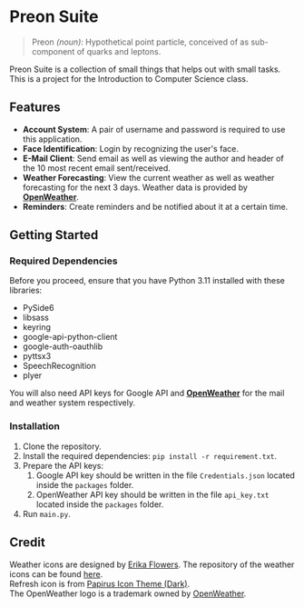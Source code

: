 # Preon Suite

> Preon *(noun)*: Hypothetical point particle, conceived of as sub-component of quarks and leptons.

Preon Suite is a collection of small things that helps out with small tasks.  
This is a project for the Introduction to Computer Science class.

## Features

- **Account System**: A pair of username and password is required to use this application.
- **Face Identification**: Login by recognizing the user's face.
- **E-Mail Client**: Send email as well as viewing the author and header of the 10 most recent email sent/received.
- **Weather Forecasting**: View the current weather as well as weather forecasting for the next 3 days. Weather data is provided by [**OpenWeather**](https://openweathermap.org/).
- **Reminders**: Create reminders and be notified about it at a certain time.

## Getting Started

### Required Dependencies

Before you proceed, ensure that you have Python 3.11 installed with these libraries:

- PySide6
- libsass
- keyring
- google-api-python-client
- google-auth-oauthlib
- pyttsx3
- SpeechRecognition
- plyer

You will also need API keys for Google API and [**OpenWeather**](https://openweathermap.org/) for the mail and weather system respectively.

### Installation

1. Clone the repository.
2. Install the required dependencies: `pip install -r requirement.txt`.
3. Prepare the API keys:
   1. Google API key should be written in the file `Credentials.json` located inside the `packages` folder.
   2. OpenWeather API key should be written in the file `api_key.txt` located inside the `packages` folder.
4. Run `main.py`.

## Credit

Weather icons are designed by [Erika Flowers](https://www.helloerikaflowers.com/). The repository of the weather icons can be found [here](https://github.com/erikflowers/weather-icons).  
Refresh icon is from [Papirus Icon Theme (Dark)](https://github.com/PapirusDevelopmentTeam/papirus-icon-theme).  
The OpenWeather logo is a trademark owned by [OpenWeather](https://openweathermap.org).
